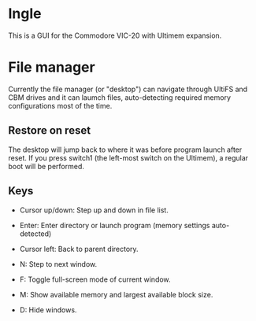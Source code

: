 # Ingle

This is a GUI for the Commodore VIC-20 with Ultimem expansion.

# File manager

Currently the file manager (or "desktop") can navigate through
UltiFS and CBM drives and it can laumch files, auto-detecting
required memory configurations most of the time.

## Restore on reset

The desktop will jump back to where it was before program
launch after reset.  If you press switch1 (the left-most switch
on the Ultimem), a regular boot will be performed.

## Keys

* Cursor up/down: Step up and down in file list.
* Enter: Enter directory or launch program (memory settings auto-detected)
* Cursor left: Back to parent directory.

* N: Step to next window.
* F: Toggle full-screen mode of current window.
* M: Show available memory and largest available block size.
* D: Hide windows.
